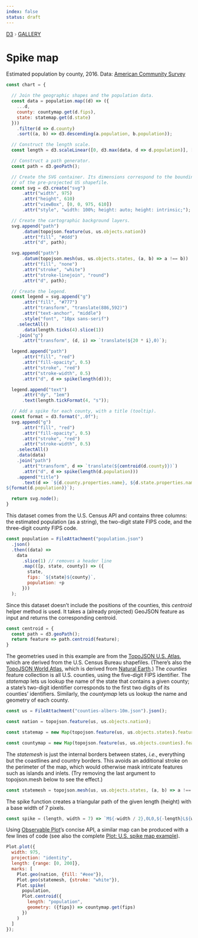```yaml
---
index: false
status: draft
---
```


<div style="color: grey; font: 13px/25.5px var(--sans-serif); text-transform: uppercase;"><h1 style="display: none;">Spike map</h1><a href="https://d3js.org/">D3</a> › <a href="/@d3/gallery">Gallery</a></div>

# Spike map

Estimated population by county, 2016. Data: [American Community Survey](https://api.census.gov/data/2016/acs/acs5/cprofile/examples.html)

```js echo
const chart = {

  // Join the geographic shapes and the population data.
  const data = population.map((d) => ({
    ...d,
    county: countymap.get(d.fips),
    state: statemap.get(d.state)
  }))
    .filter(d => d.county)
    .sort((a, b) => d3.descending(a.population, b.population));

  // Construct the length scale.
  const length = d3.scaleLinear([0, d3.max(data, d => d.population)], [0, 200]);

  // Construct a path generator.
  const path = d3.geoPath();

  // Create the SVG container. Its dimensions correspond to the bounding-box
  // of the pre-projected US shapefile.
  const svg = d3.create("svg")
      .attr("width", 975)
      .attr("height", 610)
      .attr("viewBox", [0, 0, 975, 610])
      .attr("style", "width: 100%; height: auto; height: intrinsic;");

  // Create the cartographic background layers.
  svg.append("path")
      .datum(topojson.feature(us, us.objects.nation))
      .attr("fill", "#ddd")
      .attr("d", path);

  svg.append("path")
      .datum(topojson.mesh(us, us.objects.states, (a, b) => a !== b))
      .attr("fill", "none")
      .attr("stroke", "white")
      .attr("stroke-linejoin", "round")
      .attr("d", path);

  // Create the legend.
  const legend = svg.append("g")
      .attr("fill", "#777")
      .attr("transform", "translate(886,592)")
      .attr("text-anchor", "middle")
      .style("font", "10px sans-serif")
    .selectAll()
      .data(length.ticks(4).slice(1))
    .join("g")
      .attr("transform", (d, i) => `translate(${20 * i},0)`);

  legend.append("path")
      .attr("fill", "red")
      .attr("fill-opacity", 0.5)
      .attr("stroke", "red")
      .attr("stroke-width", 0.5)
      .attr("d", d => spike(length(d)));

  legend.append("text")
      .attr("dy", "1em")
      .text(length.tickFormat(4, "s"));

  // Add a spike for each county, with a title (tooltip).
  const format = d3.format(",.0f");
  svg.append("g")
      .attr("fill", "red")
      .attr("fill-opacity", 0.5)
      .attr("stroke", "red")
      .attr("stroke-width", 0.5)
    .selectAll()
    .data(data)
    .join("path")
      .attr("transform", d => `translate(${centroid(d.county)})`)
      .attr("d", d => spike(length(d.population)))
    .append("title")
      .text(d => `${d.county.properties.name}, ${d.state.properties.name}
${format(d.population)}`);

  return svg.node();
}
```

This dataset comes from the U.S. Census API and contains three columns: the estimated population (as a string), the two-digit state FIPS code, and the three-digit county FIPS code.

```js echo
const population = FileAttachment("population.json")
  .json()
  .then((data) =>
    data
      .slice(1) // removes a header line
      .map(([p, state, county]) => ({
        state,
        fips: `${state}${county}`,
        population: +p
      }))
  );
```

Since this dataset doesn’t include the positions of the counties, this _centroid_ helper method is used. It takes a (already projected) GeoJSON feature as input and returns the corresponding centroid.

```js echo
const centroid = {
  const path = d3.geoPath();
  return feature => path.centroid(feature);
}
```

The geometries used in this example are from the [TopoJSON U.S. Atlas](https://github.com/topojson/us-atlas), which are derived from the U.S. Census Bureau shapefiles. (There’s also the [TopoJSON World Atlas](https://github.com/topojson/world-atlas), which is derived from [Natural Earth](https://www.naturalearthdata.com).) The _counties_ feature collection is all U.S. counties, using the five-digit FIPS identifier. The _statemap_ lets us lookup the name of the state that contains a given county; a state’s two-digit identifier corresponds to the first two digits of its counties’ identifiers. Similarly, the _countymap_ lets us lookup the name and geometry of each county.

```js echo
const us = FileAttachment("counties-albers-10m.json").json();
```

```js echo
const nation = topojson.feature(us, us.objects.nation);
```

```js echo
const statemap = new Map(topojson.feature(us, us.objects.states).features.map((d) => [d.id, d]));
```

```js echo
const countymap = new Map(topojson.feature(us, us.objects.counties).features.map((d) => [d.id, d]));
```

The _statemesh_ is just the internal borders between states, _i.e._, everything but the coastlines and country borders. This avoids an additional stroke on the perimeter of the map, which would otherwise mask intricate features such as islands and inlets. (Try removing the last argument to topojson.mesh below to see the effect.)

```js echo
const statemesh = topojson.mesh(us, us.objects.states, (a, b) => a !== b);
```

The spike function creates a triangular path of the given length (height) with a base width of 7 pixels.

```js echo
const spike = (length, width = 7) => `M${-width / 2},0L0,${-length}L${width / 2},0`;
```

Using [Observable Plot](/plot/)’s concise API, a similar map can be produced with a few lines of code (see also the complete [Plot: U.S. spike map example](/@observablehq/plot-spike-map)).

```js echo
Plot.plot({
  width: 975,
  projection: "identity",
  length: {range: [0, 200]},
  marks: [
    Plot.geo(nation, {fill: "#eee"}),
    Plot.geo(statemesh, {stroke: "white"}),
    Plot.spike(
      population,
      Plot.centroid({
        length: "population",
        geometry: ({fips}) => countymap.get(fips)
      })
    )
  ]
});
```
